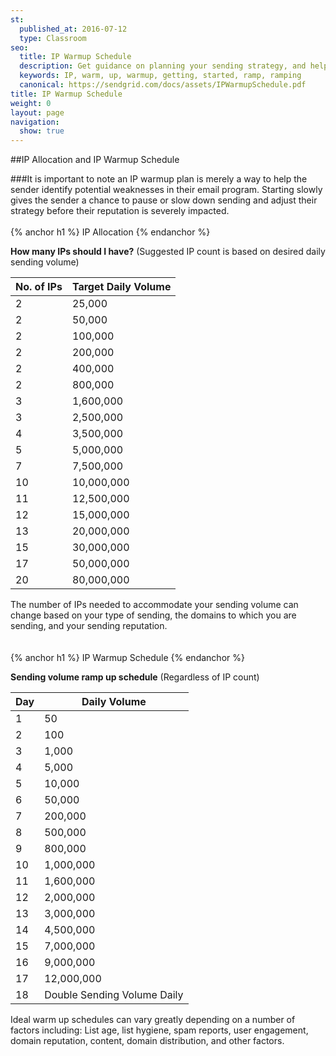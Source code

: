 ```yaml
---
st:
  published_at: 2016-07-12
  type: Classroom
seo:
  title: IP Warmup Schedule
  description: Get guidance on planning your sending strategy, and help identifing potential weaknesses in your email program...
  keywords: IP, warm, up, warmup, getting, started, ramp, ramping
  canonical: https://sendgrid.com/docs/assets/IPWarmupSchedule.pdf
title: IP Warmup Schedule
weight: 0
layout: page
navigation:
  show: true
---
```



##IP Allocation and IP Warmup Schedule

###It is important to note an IP warmup plan is merely a way to help the sender identify potential weaknesses in their email program. Starting slowly gives the sender a chance to pause or slow down sending and adjust their strategy before their reputation is severely impacted. 
<br />
<br />
{% anchor h1 %}
IP Allocation
{% endanchor %}

**How many IPs should I have?** (Suggested IP count is based on desired daily sending volume)

| No. of IPs | Target Daily Volume |
|------------|---------------------|
| 2          | 25,000              |
| 2          | 50,000              |
| 2          | 100,000             |
| 2          | 200,000             |
| 2          | 400,000             |
| 2          | 800,000             |
| 3          | 1,600,000           |
| 3          | 2,500,000           |
| 4          | 3,500,000           |
| 5          | 5,000,000           |
| 7          | 7,500,000           |
| 10         | 10,000,000          |
| 11         | 12,500,000          |
| 12         | 15,000,000          |
| 13         | 20,000,000          |
| 15         | 30,000,000          |
| 17         | 50,000,000          |
| 20         | 80,000,000          |

The number of IPs needed to accommodate your sending volume can change based on your type of sending, the domains to which you are sending, and your sending reputation. 
<br />
<br />
<br />
{% anchor h1 %}
IP Warmup Schedule
{% endanchor %}

**Sending volume ramp up schedule** (Regardless of IP count)

| Day | Daily Volume |
|-----|--------------|
| 1   | 50              |
| 2   | 100              |
| 3   | 1,000             |
| 4   | 5,000             |
| 5   | 10,000             |
| 6   | 50,000             |
| 7   | 200,000           |
| 8   | 500,000           |
| 9   | 800,000           |
| 10  | 1,000,000           |
| 11  | 1,600,000           |
| 12  | 2,000,000          |
| 13  | 3,000,000          |
| 14  | 4,500,000          |
| 15  | 7,000,000          |
| 16  | 9,000,000          |
| 17  | 12,000,000          |
| 18  | Double Sending Volume Daily |

Ideal warm up schedules can vary greatly depending on a number of factors including: List age, list hygiene, spam reports, user engagement, domain reputation, content, domain distribution,  and other factors.
